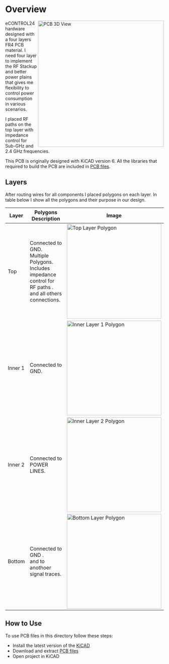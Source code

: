 # Overview
<img src="" alt="PCB 3D View" width="400" align="right"/>

eCONTROL24 hardware designed with a four layers FR4 PCB material. I need four layer to implement the RF Stackup and better power plains that gives me flexibility to control power consumption in various scenarios.

I placed RF paths on the top layer with impedance control for Sub-GHz and 2.4 GHz frequencies.

This PCB is originally designed with KiCAD version 6. All the libraries that required to build the PCB are included in [PCB files](/hardware/Receiver/PCB_Files).

## Layers
After routing wires for all components I placed polygons on each layer. In table below I show all the polygons and their purpose in our design.

| Layer       | Polygons Description |Image  |
| ----------- | ------------------- |-------|
| Top | Connected to GND.<br /> Multiple Polygons.<br /> Includes impedance control for RF paths .<br />and all others connections. | <img src="" alt="Top Layer Polygon" width="300" align="center"/>|
| Inner 1 | Connected to GND. | <img src="" alt="Inner Layer 1 Polygon" width="300" align="center"/>|
| Inner 2 | Connected to POWER LINES. | <img src="" alt="Inner Layer 2 Polygon" width="300" align="center"/>|
| Bottom | Connected to GND .<br />and to anothoer signal traces. | <img src="" alt="Bottom Layer Polygon" width="300" align="center"/>|

## How to Use
To use PCB files in this directory follow these steps:
- Install the latest version of the [KiCAD](https://www.kicad.org/download/)
- Download and extract [PCB files](/hardware/Receiver/PCB_Files)
- Open project in KiCAD
